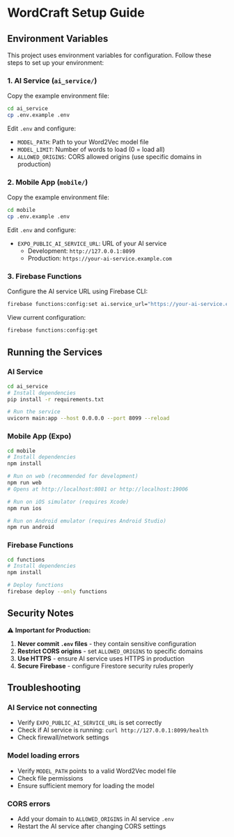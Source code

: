 # WordCraft Setup Guide

## Environment Variables

This project uses environment variables for configuration. Follow these steps to set up your environment:

### 1. AI Service (`ai_service/`)

Copy the example environment file:
```bash
cd ai_service
cp .env.example .env
```

Edit `.env` and configure:
- `MODEL_PATH`: Path to your Word2Vec model file
- `MODEL_LIMIT`: Number of words to load (0 = load all)
- `ALLOWED_ORIGINS`: CORS allowed origins (use specific domains in production)

### 2. Mobile App (`mobile/`)

Copy the example environment file:
```bash
cd mobile
cp .env.example .env
```

Edit `.env` and configure:
- `EXPO_PUBLIC_AI_SERVICE_URL`: URL of your AI service
  - Development: `http://127.0.0.1:8099`
  - Production: `https://your-ai-service.example.com`

### 3. Firebase Functions

Configure the AI service URL using Firebase CLI:
```bash
firebase functions:config:set ai.service_url="https://your-ai-service.example.com"
```

View current configuration:
```bash
firebase functions:config:get
```

## Running the Services

### AI Service
```bash
cd ai_service
# Install dependencies
pip install -r requirements.txt

# Run the service
uvicorn main:app --host 0.0.0.0 --port 8099 --reload
```

### Mobile App (Expo)
```bash
cd mobile
# Install dependencies
npm install

# Run on web (recommended for development)
npm run web
# Opens at http://localhost:8081 or http://localhost:19006

# Run on iOS simulator (requires Xcode)
npm run ios

# Run on Android emulator (requires Android Studio)
npm run android
```

### Firebase Functions
```bash
cd functions
# Install dependencies
npm install

# Deploy functions
firebase deploy --only functions
```

## Security Notes

⚠️ **Important for Production:**

1. **Never commit `.env` files** - they contain sensitive configuration
2. **Restrict CORS origins** - set `ALLOWED_ORIGINS` to specific domains
3. **Use HTTPS** - ensure AI service uses HTTPS in production
4. **Secure Firebase** - configure Firestore security rules properly

## Troubleshooting

### AI Service not connecting
- Verify `EXPO_PUBLIC_AI_SERVICE_URL` is set correctly
- Check if AI service is running: `curl http://127.0.0.1:8099/health`
- Check firewall/network settings

### Model loading errors
- Verify `MODEL_PATH` points to a valid Word2Vec model file
- Check file permissions
- Ensure sufficient memory for loading the model

### CORS errors
- Add your domain to `ALLOWED_ORIGINS` in AI service `.env`
- Restart the AI service after changing CORS settings

